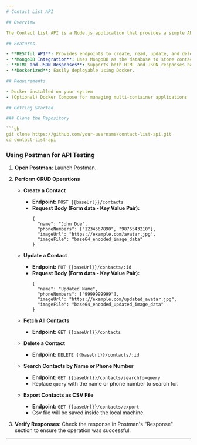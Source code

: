 ```yaml
---
# Contact List API

## Overview

The Contact List API is a Node.js application that provides a simple API for managing contacts. It uses MongoDB for data storage and supports both JSON and HTML responses. This Docker image packages the Contact List API and makes it easy to deploy the application in any environment that supports Docker.

## Features

- **RESTful API**: Provides endpoints to create, read, update, and delete contacts.
- **MongoDB Integration**: Uses MongoDB as the database to store contact information.
- **HTML and JSON Responses**: Supports both HTML and JSON responses based on the request headers.
- **Dockerized**: Easily deployable using Docker.

## Requirements

- Docker installed on your system
- (Optional) Docker Compose for managing multi-container applications

## Getting Started

### Clone the Repository

```sh
git clone https://github.com/your-username/contact-list-api.git
cd contact-list-api
```

### Using Postman for API Testing

1. **Open Postman**: Launch Postman.

2. **Perform CRUD Operations**

   - **Create a Contact**
     - **Endpoint:** `POST {{baseUrl}}/contacts`
     - **Request Body (Form data - Key Value Pair):**
       ```
       {
         "name": "John Doe",
         "phoneNumbers": ["1234567890", "9876543210"],
         "imageUrl": "https://example.com/avatar.jpg",
         "imageFile": "base64_encoded_image_data"
       }
       ```

   - **Update a Contact**
     - **Endpoint:** `PUT {{baseUrl}}/contacts/:id`
     - **Request Body (Form data - Key Value Pair):**
       ```
       {
         "name": "Updated Name",
         "phoneNumbers": ["9999999999"],
         "imageUrl": "https://example.com/updated_avatar.jpg",
         "imageFile": "base64_encoded_updated_image_data"
       }
       ```

   - **Fetch All Contacts**
     - **Endpoint:** `GET {{baseUrl}}/contacts`

   - **Delete a Contact**
     - **Endpoint:** `DELETE {{baseUrl}}/contacts/:id`

   - **Search Contacts by Name or Phone Number**
     - **Endpoint:** `GET {{baseUrl}}/contacts/search?q=query`
     - Replace `query` with the name or phone number to search for.

   - **Export Contacts as CSV File**
     - **Endpoint:** `GET {{baseUrl}}/contacts/export`
     - Csv file will be saved inside the local machine.

3. **Verify Responses**: Check the response in Postman's "Response" section to ensure the operation was successful.



---
```

